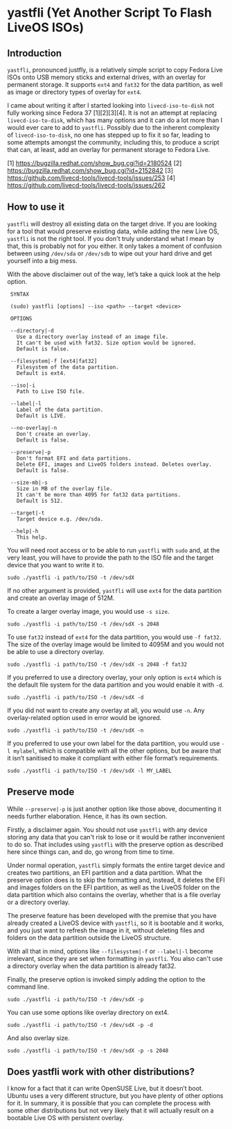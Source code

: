 # yastfli (Yet Another Script To Flash LiveOS ISOs)

## Introduction
`yastfli`, pronounced justfly, is a relatively simple script to copy Fedora Live ISOs onto USB memory sticks and external drives, with an overlay for permanent storage. It supports `ext4` and `fat32` for the data partition, as well as image or directory types of overlay for `ext4`.

I came about writing it after I started looking into `livecd-iso-to-disk` not fully working since Fedora 37 [1][2][3][4]. It is not an attempt at replacing `livecd-iso-to-disk`, which has many options and it can do a lot more than I would ever care to add to `yastfli`. Possibly due to the inherent complexity of `livecd-iso-to-disk`, no one has stepped up to fix it so far, leading to some attempts amongst the community, including this, to produce a script that can, at least, add an overlay for permanent storage to Fedora Live.

[1] https://bugzilla.redhat.com/show_bug.cgi?id=2180524
[2] https://bugzilla.redhat.com/show_bug.cgi?id=2152842
[3] https://github.com/livecd-tools/livecd-tools/issues/253
[4] https://github.com/livecd-tools/livecd-tools/issues/262

## How to use it
`yastfli` will destroy all existing data on the target drive. If you are looking for a tool that would preserve existing data, while adding the new Live OS, `yastfli` is not the right tool. If you don't truly understand what I mean by that, this is probably not for you either. It only takes a moment of confusion between using `/dev/sda` or `/dev/sdb` to wipe out your hard drive and get yourself into a big mess.

With the above disclaimer out of the way, let’s take a quick look at the help option.

``` 
 SYNTAX

 (sudo) yastfli [options] --iso <path> --target <device>

 OPTIONS

 --directory|-d
   Use a directory overlay instead of an image file.
   It can't be used with fat32. Size option would be ignored.
   Default is false.

 --filesystem|-f [ext4|fat32]
   Filesystem of the data partition.
   Default is ext4.

 --iso|-i
   Path to Live ISO file.

 --label|-l
   Label of the data partition.
   Default is LIVE.

 --no-overlay|-n
   Don't create an overlay.
   Default is false.

 --preserve|-p
   Don't format EFI and data partitions.
   Delete EFI, images and LiveOS folders instead. Deletes overlay.
   Default is false.

 --size-mb|-s
   Size in MB of the overlay file.
   It can't be more than 4095 for fat32 data partitions.
   Default is 512.

 --target|-t
   Target device e.g. /dev/sda.

 --help|-h
   This help.
```
You will need root access or to be able to run `yastfli` with `sudo` and, at the very least, you will have to provide the path to the ISO file and the target device that you want to write it to.

```
sudo ./yastfli -i path/to/ISO -t /dev/sdX
```
If no other argument is provided, `yastfli` will use `ext4` for the data partition and create an overlay image of 512M.

To create a larger overlay image, you would use `-s size`.
```
sudo ./yastfli -i path/to/ISO -t /dev/sdX -s 2048
``` 
To use `fat32` instead of `ext4` for the data partition, you would use `-f fat32`. The size of the overlay image would be limited to 4095M and you would not be able to use a directory overlay.
```
sudo ./yastfli -i path/to/ISO -t /dev/sdX -s 2048 -f fat32
```
If you preferred to use a directory overlay, your only option is `ext4` which is the default file system for the data partition and you would enable it with `-d`.
```
sudo ./yastfli -i path/to/ISO -t /dev/sdX -d
```
If you did not want to create any overlay at all, you would use `-n`. Any overlay-related option used in error would be ignored.
```
sudo ./yastfli -i path/to/ISO -t /dev/sdX -n
```
If you preferred to use your own label for the data partition, you would use `-l mylabel`, which is compatible with all the other options, but be aware that it isn’t sanitised to make it compliant with either file format’s requirements.
```
sudo ./yastfli -i path/to/ISO -t /dev/sdX -l MY_LABEL
```
## Preserve mode
While `--preserve|-p` is just another option like those above, documenting it needs further elaboration. Hence, it has its own section.

Firstly, a disclaimer again. You should not use `yastfli` with any device storing any data that you can't risk to lose or it would be rather inconvenient to do so. That includes using `yastfli` with the preserve option as described here since things can, and do, go wrong from time to time.

Under normal operation, `yastfli` simply formats the entire target device and creates two partitions, an EFI partition and a data partition. What the preserve option does is to skip the formatting and, instead, it deletes the EFI and images folders on the EFI partition, as well as the LiveOS folder on the data partition which also contains the overlay, whether that is a file overlay or a directory overlay.

The preserve feature has been developed with the premise that you have already created a LiveOS device with `yastfli`, so it is bootable and it works, and you just want to refresh the image in it, without deleting files and folders on the data partition outside the LiveOS structure.

With all that in mind, options like `--filesystem|-f` or `--label|-l` become irrelevant, since they are set when formatting in `yastfli`. You also can't use a directory overlay when the data partition is already fat32.

Finally, the preserve option is invoked simply adding the option to the command line.
```
sudo ./yastfli -i path/to/ISO -t /dev/sdX -p
```
You can use some options like overlay directory on ext4.
```
sudo ./yastfli -i path/to/ISO -t /dev/sdX -p -d
```
And also overlay size.
```
sudo ./yastfli -i path/to/ISO -t /dev/sdX -p -s 2048
```
## Does yastfli work with other distributions?
I know for a fact that it can write OpenSUSE Live, but it doesn’t boot. Ubuntu uses a very different structure, but you have plenty of other options for it. In summary, it is possible that you can complete the process with some other distributions but not very likely that it will actually result on a bootable Live OS with persistent overlay.